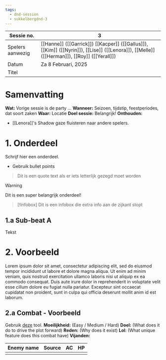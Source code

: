 ```yaml
---
tags:
  - dnd-session
  - sukkelbergdnd-3
---
```


| Sessie no.       | 3                                                                                                                                          |
| ---------------- | ------------------------------------------------------------------------------------------------------------------------------------------ |
| Spelers aanwezig | [[Hanne]] ([[Garrick]]) [[Kacper]] ([[Gallus]]), [[Kim]] ([[Nyrin]]), [[Lise]] ([[Lenora]]), [[Melle]] ([[Herman]]),  [[Roy]] ([[Yerall]]) |
| Datum            | Za 8 Februari, 2025                                                                                                                        |
| Titel            |                                                                                                                                            |
# Samenvatting
**Wat:** Vorige sessie is de party ...
**Wanneer:** Seizoen, tijdstip, feestperiodes, dat soort zaken
**Waar:** Locatie
**Doel sessie:** Belangrijk!
**Onthouden:** 
- [[Lenora]]'s Shadow gaze fluisteren naar andere spelers.
# 1. Onderdeel
Schrijf hier een onderdeel.
- Gebruik bullet points

> Dit is een quote text als er iets letterlijk gezegd moet worden

> [!warning]
> Dit is een super belangrijk onderdeel!

>[!Infobox]
>Dit is een infobox die extra info aan de zijkant stopt
## 1.a Sub-beat A
Tekst
# 2. Voorbeeld
Lorem ipsum dolor sit amet, consectetur adipiscing elit, sed do eiusmod tempor incididunt ut labore et dolore magna aliqua. Ut enim ad minim veniam, quis nostrud exercitation ullamco laboris nisi ut aliquip ex ea commodo consequat. Duis aute irure dolor in reprehenderit in voluptate velit esse cillum dolore eu fugiat nulla pariatur. Excepteur sint occaecat cupidatat non proident, sunt in culpa qui officia deserunt mollit anim id est laborum.
## 2.a Combat - Voorbeeld
Gebruik [deze](https://www.dndbeyond.com/encounter-builder) tool.
**Moeilijkheid:** (Easy / Medium / Hard)
**Doel:** (What does it do to drive the plot forward)
**Reden:** (Why does it exist)
**Lol:** (What unique feature does this combat have)
**Vijanden:** 

| Enemy name | Source | AC  | HP  |
| ---------- | ------ | --- | --- |
|            |        |     |     |
